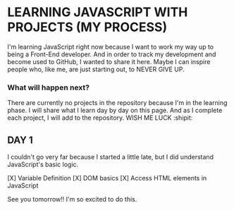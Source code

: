 # LEARNING JAVASCRIPT WITH PROJECTS (MY PROCESS)

I'm learning JavaScript right now because I want to work my way up to being a Front-End developer. And in order to track my development and become used to GitHub, I wanted to share it here. Maybe I can inspire people who, like me, are just starting out, to NEVER GIVE UP.

### What will happen next?

There are currently no projects in the repository because I'm in the learning phase. I will share what I learn day by day on this page. And as I complete each project, I will add to the repository. WISH ME LUCK :shipit:

## DAY 1

I couldn't go very far because I started a little late, but I did understand JavaScript's basic logic.

[X] Variable Definition
[X] DOM basics
[X] Access HTML elements in JavaScript

See you tomorrow!! I'm so excited to do this.
